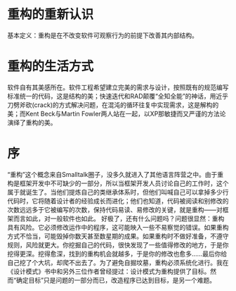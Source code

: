 # 重构的重新认识

基本定义：重构是在不改变软件可观察行为的前提下改善其内部结构。

# 重构的生活方式

软件自有其美感所在。软件工程希望建立完美的需求与设计，按照既有的规范编写标准统一的代码，这是结构的美；快速迭代和RAD颠覆“全知全能”的神话，用近乎刀劈斧砍(crack)的方式解决问题，在混沌的循环往复中实现需求，这是解构的美；而Kent Beck与Martin Fowler两人站在一起，以XP那敏捷而又严谨的方法论演绎了重构的美。

# 序

“重构”这个概念来自Smalltalk圈子，没多久就进入了其他语言阵营之中。由于重构是框架开发中不可缺少的一部分，所以当框架开发人员讨论自己的工作时，这个属于就诞生了。当他们提炼自己的类继承体系时，但他们叫喊自己可以拿掉多少行代码时，它将随着设计者的经验成长而进化；他们也知道，代码被阅读和别修改的次数远远多于它被编写的次数，保持代码易读、易修改的关键，就是重构——对框架而言如此，对一般软件也如此。
好极了，还有什么问题吗？问题很显然：重构具有风险。它必须修改运作中的程序，这可能映入一些不易察觉的错误。如果重构方式不恰当，可能毁掉你数天甚至数星期的成果。如果重构时不做好准备，不遵守规则，风险就更大。你挖掘自己的代码，很快发现了一些值得修改的地方，于是你挖得更深。挖得愈深，找到的重构机会就越多，于是你的修改也愈多……最后你给自己挖了个大坑，却爬不出去了。为了避免自掘坟墓，重构必须系统化进行。我在《设计模式》书中和另外三位作者曾经提过：设计模式为重构提供了目标。然而“确定目标”只是问题的一部分而已，改造程序已达到目标，是另一个难题。


